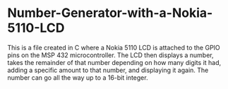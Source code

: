 # Number-Generator-with-a-Nokia-5110-LCD
This is a file created in C where a Nokia 5110 LCD is attached to the GPIO pins on the MSP 432 microcontroller.
The LCD then displays a number, takes the remainder of that number depending on how many digits it had, adding a specific amount to that number, and displaying it again.
The number can go all the way up to a 16-bit integer.
